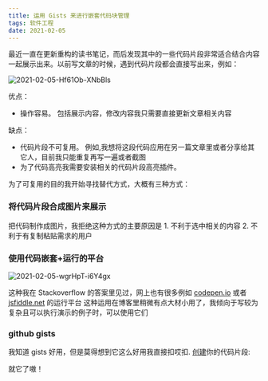 ```yaml
---
title: 运用 Gists 来进行嵌套代码块管理
tags: 软件工程
date: 2021-02-05
---
```


最近一直在更新重构的读书笔记，而后发现其中的一些代码片段非常适合结合内容一起展示出来。以前写文章的时候，遇到代码片段都会直接写出来，例如：

![2021-02-05-Hf61Ob-XNbBls](https://cdn.jsdelivr.net/gh/sddtc/upic-cloud@main/images/2021/2021-02-05-Hf61Ob-XNbBls.png)

优点：
* 操作容易。 包括展示内容，修改内容我只需要直接更新文章相关内容

缺点：
* 代码片段不可复用。 例如,我想将这段代码应用在另一篇文章里或者分享给其它人，目前我只能重复再写一遍或者截图
* 为了代码高亮我需要安装相关的代码片段高亮插件。

为了可复用的目的我开始寻找替代方式，大概有三种方式：

### 将代码片段合成图片来展示
把代码制作成图片，我拒绝这种方式的主要原因是 1. 不利于选中相关的内容 2. 不利于有复制粘贴需求的用户

### 使用代码嵌套+运行的平台
![2021-02-05-wgrHpT-i6Y4gx](https://cdn.jsdelivr.net/gh/sddtc/upic-cloud@main/images/2021/2021-02-05-wgrHpT-i6Y4gx.png)

这种我在 Stackoverflow 的答案里见过，网上也有很多例如 [codepen.io](https://codepen.io/) 或者 [jsfiddle.net](https://jsfiddle.net/) 的运行平台
这种运用在博客里稍微有点大材小用了，我倾向于写较为复杂且可以执行演示的例子时，可以使用它们

### github gists
我知道 gists 好用，但是莫得想到它这么好用我直接扣哎扣. [创建](https://gist.github.com/)你的代码片段:

<script src="https://gist.github.com/sddtc/25cf4829dcd0206a5bc2e3b43b22ebca.js"></script>

就它了嗷！
